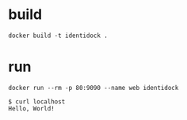 
# build
```
docker build -t identidock .
```

# run

```
docker run --rm -p 80:9090 --name web identidock
```
```
$ curl localhost
Hello, World!
```
